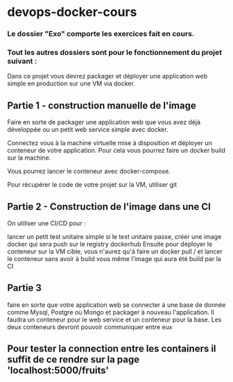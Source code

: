 # devops-docker-cours

### Le dossier "Exo" comporte les exercices fait en cours.

### Tout les autres dossiers sont pour le fonctionnement du projet suivant :

Dans ce projet vous devrez packager et déployer une application web simple en production sur une VM via docker. 

## Partie 1 - construction manuelle de l'image

Faire en sorte de packager une application web que vous avez déjà développée ou un petit web service simple avec docker. 

Connectez vous à la machine virtuelle mise à disposition  et déployer un conteneur de votre application. Pour cela vous pourrez faire un docker build sur la machine. 

Vous pourrez lancer le conteneur avec docker-compose. 

Pour récupérer le code de votre projet sur la VM, utiliser git

## Partie 2 - Construction de l'image dans une CI

On utiliser une CI/CD pour : 

lancer un petit test unitaire simple
si le test unitaire passe, créer une image docker qui sera push sur le registry dockerhub
Ensuite pour déployer le conteneur sur la VM cible, vous n'aurez qu'à faire un docker pull / et lancer le conteneur sans avoir à build vous même l'image qui aura été build par la CI

## Partie 3 

faire en sorte que votre application web se connecter à une base de donnée comme Mysql, Postgre ou Mongo et packager à nouveau l'application. Il faudra un conteneur pour le web service et un conteneur pour la base. Les deux conteneurs devront pouvoir communiquer entre eux

## Pour tester la connection entre les containers il suffit de ce rendre sur la page 'localhost:5000/fruits'